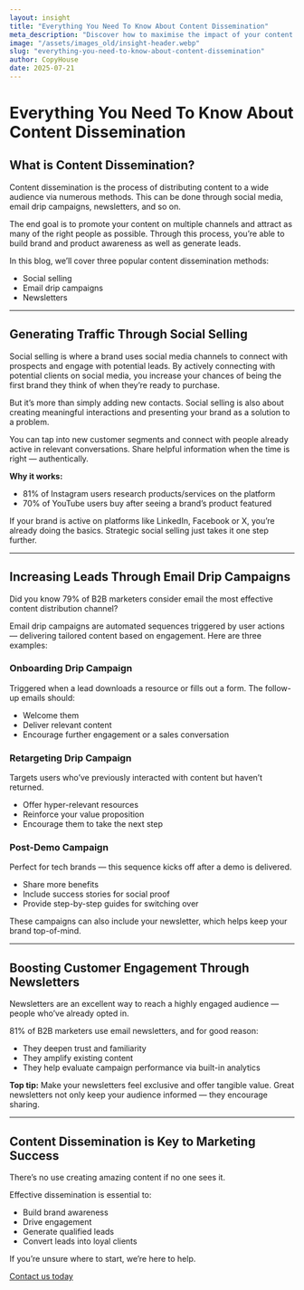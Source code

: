 ```yaml
---
layout: insight
title: "Everything You Need To Know About Content Dissemination"
meta_description: "Discover how to maximise the impact of your content using social selling, email drip campaigns and newsletters to generate leads and boost engagement."
image: "/assets/images_old/insight-header.webp"
slug: "everything-you-need-to-know-about-content-dissemination"
author: CopyHouse
date: 2025-07-21
---
```


# Everything You Need To Know About Content Dissemination

## What is Content Dissemination?

Content dissemination is the process of distributing content to a wide audience via numerous methods. This can be done through social media, email drip campaigns, newsletters, and so on.

The end goal is to promote your content on multiple channels and attract as many of the right people as possible. Through this process, you’re able to build brand and product awareness as well as generate leads.

In this blog, we’ll cover three popular content dissemination methods:

- Social selling  
- Email drip campaigns  
- Newsletters  

---

## Generating Traffic Through Social Selling

Social selling is where a brand uses social media channels to connect with prospects and engage with potential leads. By actively connecting with potential clients on social media, you increase your chances of being the first brand they think of when they’re ready to purchase.

But it’s more than simply adding new contacts. Social selling is also about creating meaningful interactions and presenting your brand as a solution to a problem.

You can tap into new customer segments and connect with people already active in relevant conversations. Share helpful information when the time is right — authentically.

**Why it works:**

- 81% of Instagram users research products/services on the platform  
- 70% of YouTube users buy after seeing a brand’s product featured  

If your brand is active on platforms like LinkedIn, Facebook or X, you’re already doing the basics. Strategic social selling just takes it one step further.

---

## Increasing Leads Through Email Drip Campaigns

Did you know 79% of B2B marketers consider email the most effective content distribution channel?

Email drip campaigns are automated sequences triggered by user actions — delivering tailored content based on engagement. Here are three examples:

### Onboarding Drip Campaign  
Triggered when a lead downloads a resource or fills out a form. The follow-up emails should:

- Welcome them  
- Deliver relevant content  
- Encourage further engagement or a sales conversation  

### Retargeting Drip Campaign  
Targets users who’ve previously interacted with content but haven’t returned.

- Offer hyper-relevant resources  
- Reinforce your value proposition  
- Encourage them to take the next step  

### Post-Demo Campaign  
Perfect for tech brands — this sequence kicks off after a demo is delivered.

- Share more benefits  
- Include success stories for social proof  
- Provide step-by-step guides for switching over  

These campaigns can also include your newsletter, which helps keep your brand top-of-mind.

---

## Boosting Customer Engagement Through Newsletters

Newsletters are an excellent way to reach a highly engaged audience — people who’ve already opted in.

81% of B2B marketers use email newsletters, and for good reason:

- They deepen trust and familiarity  
- They amplify existing content  
- They help evaluate campaign performance via built-in analytics  

**Top tip:** Make your newsletters feel exclusive and offer tangible value. Great newsletters not only keep your audience informed — they encourage sharing.

---

## Content Dissemination is Key to Marketing Success

There’s no use creating amazing content if no one sees it.

Effective dissemination is essential to:

- Build brand awareness  
- Drive engagement  
- Generate qualified leads  
- Convert leads into loyal clients  

If you’re unsure where to start, we’re here to help.

[Contact us today](https://www.copyhouse.io/contact)
